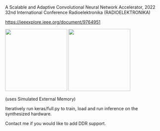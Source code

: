 A Scalable and Adaptive Convolutional Neural Network Accelerator, 2022 32nd International Conference Radioelektronika (RADIOELEKTRONIKA)

https://ieeexplore.ieee.org/document/9764951

<img src="https://github.com/user-attachments/assets/4100e1c1-5b74-40a7-bcf5-5a9bb88b7338"  width="200" >

<img src="https://github.com/user-attachments/assets/3fed2894-618a-4c92-b10b-0a1c6f970d6a"  width="200" >

(uses Simulated External Memory)

Iteratively run keras/full.py to train, load and run inference on the synthesized hardware.



Contact me if you would like to add DDR support.
